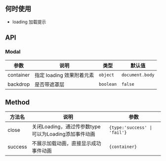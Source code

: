 ## 何时使用

- loading 加载提示

## API

### Modal

| 参数      | 说明                      | 类型      | 默认值          |
| --------- | ------------------------- | --------- | --------------- |
| container | 指定 loading 效果附着元素 | `object`  | `document.body` |
| backdrop  | 是否带遮罩层              | `boolean` | `false`         |

## Method

| 方法名          | 说明                         | 参数                                          |
| --------------- | ---------------------------- | --------------------------------------------- |
| close | 关闭Loading，通过传参数type可以为Loading添加事件动画   | ` {type:'success' \| 'fail'} `                                     |
| success  | 不展示加载动画，直接显示成功事件动画 |  `{container}`                                      |
